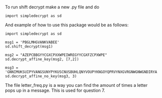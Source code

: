 To run shift decrypt make a new .py file and do
```
import simpledecrypt as sd
```
And example of how to use this package would be as follows:
```
import simpledecrypt as sd

msg1 = 'PBGLMHGVANKVABEE'
sd.shift_decrypt(msg1)

msg2 = "AZEPCBBGYYCGXCPXXWPEIWREGYYCGXFZCPXWPE"
sd.decrypt_affine_key(msg2, [7,2])

msg3 = 'GNNIMUKSUIPYVANGSUNYPYKUSCNUSBUHLQNYVOUPYKNGOYQPRVYNXGVRGNWGNWGNDIRYA'
sd.decrypt_affine_no_key(msg3, 3)

```
The file letter_freq.py is a way you can find the amount of times a letter pops up in a message. This is used for question 7.
